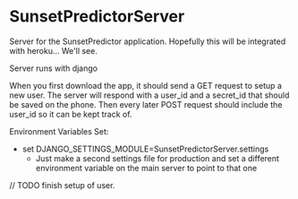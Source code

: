 # SunsetPredictorServer

Server for the SunsetPredictor application. Hopefully this will be integrated with heroku... We'll see.

Server runs with django

When you first download the app, it should send a GET request to setup a new user. The server will respond with a user_id and a secret_id that should be saved on the phone.
Then every later POST request should include the user_id so it can be kept track of.

Environment Variables Set:
- set DJANGO_SETTINGS_MODULE=SunsetPredictorServer.settings
  - Just make a second settings file for production and set a different environment variable on the main server to point to that one

// TODO finish setup of user.